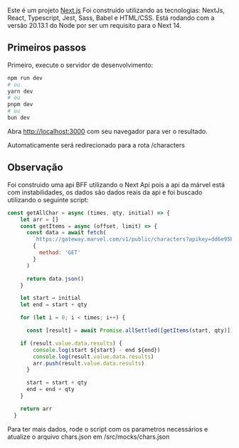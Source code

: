 Este é um projeto [Next.js](https://nextjs.org/)
Foi construido utilizando as tecnologias: NextJs, React, Typescript, Jest, Sass, Babel e HTML/CSS. Está rodando com a versão 20.13.1 do Node por ser um requisito para o Next 14.

## Primeiros passos

Primeiro, execute o servidor de desenvolvimento:

```bash
npm run dev
# ou
yarn dev
# ou
pnpm dev
# ou
bun dev
```

Abra [http://localhost:3000](http://localhost:3000) com seu navegador para ver o resultado.

Automaticamente será redirecionado para a rota /characters

## Observação

Foi construido uma api BFF utilizando o Next Api pois a api da márvel está com instabilidades, os dados são dados reais da api e foi buscado utilizando o seguinte script:

```javascript
const getAllChar = async (times, qty, initial) => {
    let arr = []
    const getItems = async (offset, limit) => {
      const data = await fetch(
        `https://gateway.marvel.com/v1/public/characters?apikey=dd6e95b8aee3e0da210f77b0b2adae47&hash=a7f41b9c7a31ae9c19664d3c4c8b18f5&ts=001&offset=${offset}&limit=${limit}`,
        {
          method: 'GET'
        }
      )

      return data.json()
    }

    let start = initial
    let end = start + qty

    for (let i = 0; i < times; i++) {

      const [result] = await Promise.allSettled([getItems(start, qty)])

    if (result.value.data.results) {
        console.log(start ${start} - end ${end})
        console.log(result.value.data.results)
        arr.push(result.value.data.results)
      }

      start = start + qty
      end = end + qty
    }

    return arr
  }
```

Para ter mais dados, rode o script com os parametros necessários e atualize o arquivo chars.json em /src/mocks/chars.json

